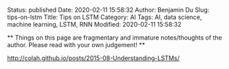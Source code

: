 Status: published
Date: 2020-02-11 15:58:32
Author: Benjamin Du
Slug: tips-on-lstm
Title: Tips on LSTM
Category: AI
Tags: AI, data science, machine learning, LSTM, RNN
Modified: 2020-02-11 15:58:32

**
Things on this page are fragmentary and immature notes/thoughts of the author.
Please read with your own judgement!
**

http://colah.github.io/posts/2015-08-Understanding-LSTMs/
